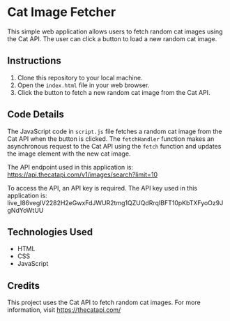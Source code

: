 # Cat Image Fetcher

This simple web application allows users to fetch random cat images using the Cat API. The user can click a button to load a new random cat image.

## Instructions

1. Clone this repository to your local machine.
2. Open the `index.html` file in your web browser.
3. Click the button to fetch a new random cat image from the Cat API.

## Code Details

The JavaScript code in `script.js` file fetches a random cat image from the Cat API when the button is clicked. The `fetchHandler` function makes an asynchronous request to the Cat API using the `fetch` function and updates the image element with the new cat image.

The API endpoint used in this application is:
https://api.thecatapi.com/v1/images/search?limit=10

To access the API, an API key is required. The API key used in this application is:
live_I86veglV2282H2eGwxFdJWUR2tmg1QZUQdRrqIBFT10pKbTXFyoOz9JgNdYoWtUU

## Technologies Used

- HTML
- CSS
- JavaScript

## Credits

This project uses the Cat API to fetch random cat images. For more information, visit https://thecatapi.com/

```

